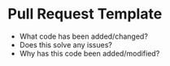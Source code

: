 # Pull Request Template

- What code has been added/changed?
- Does this solve any issues?
- Why has this code been added/modified?
